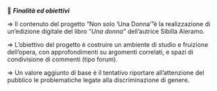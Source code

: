 
🔑 ***Finalità ed obiettivi***

⇒ Il contenuto del progetto “Non solo ‘Una Donna’”è la realizzazione di un’edizione digitale del libro “*Una donna”* dell’autrice Sibilla Aleramo.

⇒ L’obiettivo del progetto è costruire un ambiente di studio e fruizione dell’opera, con  approfondimenti su argomenti correlati, e spazi di condivisione di commenti (tipo forum).

⇒ Un valore aggiunto di base è il tentativo riportare all’attenzione del pubblico le problematiche legate alla discriminazione di genere.

